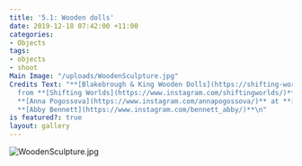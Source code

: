 ```yaml
---
title: '5.1: Wooden dolls'
date: 2019-12-18 07:42:00 +11:00
categories:
- Objects
tags:
- objects
- shoot
Main Image: "/uploads/WoodenSculpture.jpg"
Credits Text: "**[Blakebrough & King Wooden Dolls](https://shifting-worlds.com/collections/objects/products/blakebroughkingsamuraiwoodendoll)**
  from **[Shifting Worlds](https://www.instagram.com/shiftingworlds/)** \n\n\n\n\nPhotographs
  **[Anna Pogossova](https://www.instagram.com/annapogossova/)** at **[B&A](https://www.instagram.com/barepsau/)**\nStyling
  **[Abby Bennett](https://www.instagram.com/bennett_abby/)**\n"
is featured?: true
layout: gallery
---
```


![WoodenSculpture.jpg](/uploads/WoodenSculpture.jpg)

